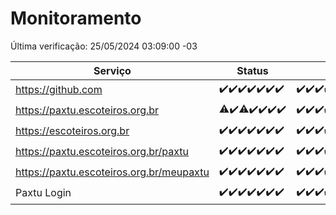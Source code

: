 # Monitoramento

Última verificação: 25/05/2024 03:09:00 -03

|Serviço|Status|Últimas 24h|
|---|---|---|
|https://github.com|<span title="2024-05-18: OK=24">✔️</span><span title="2024-05-19: OK=24">✔️</span><span title="2024-05-20: OK=24">✔️</span><span title="2024-05-21: OK=24">✔️</span><span title="2024-05-22: OK=24">✔️</span><span title="2024-05-23: OK=24">✔️</span><span title="2024-05-24: OK=6">✔️</span>|<span title="24/05/2024 03:09:00 -03 : 200">✔️</span><span title="24/05/2024 04:06:00 -03 : 200">✔️</span><span title="24/05/2024 05:09:00 -03 : 200">✔️</span><span title="24/05/2024 06:07:00 -03 : 200">✔️</span><span title="24/05/2024 07:07:00 -03 : 200">✔️</span><span title="24/05/2024 08:06:00 -03 : 200">✔️</span><span title="24/05/2024 09:12:00 -03 : 200">✔️</span><span title="24/05/2024 10:08:00 -03 : 200">✔️</span><span title="24/05/2024 11:06:00 -03 : 200">✔️</span><span title="24/05/2024 12:07:00 -03 : 200">✔️</span><span title="24/05/2024 13:07:00 -03 : 200">✔️</span><span title="24/05/2024 14:06:00 -03 : 200">✔️</span><span title="24/05/2024 15:09:00 -03 : 200">✔️</span><span title="24/05/2024 16:04:00 -03 : 200">✔️</span><span title="24/05/2024 17:07:00 -03 : 200">✔️</span><span title="24/05/2024 18:06:00 -03 : 200">✔️</span><span title="24/05/2024 19:07:00 -03 : 200">✔️</span><span title="24/05/2024 20:06:00 -03 : 200">✔️</span><span title="24/05/2024 21:30:00 -03 : 200">✔️</span><span title="24/05/2024 22:44:00 -03 : 200">✔️</span><span title="24/05/2024 23:20:00 -03 : 200">✔️</span><span title="25/05/2024 00:08:00 -03 : 200">✔️</span><span title="25/05/2024 01:08:00 -03 : 200">✔️</span><span title="25/05/2024 02:06:00 -03 : 200">✔️</span><span title="25/05/2024 03:09:00 -03 : 200">✔️</span>|
|https://paxtu.escoteiros.org.br|<span title="2024-05-18: OK=23, Falhas=1">⚠️</span><span title="2024-05-19: OK=24">✔️</span><span title="2024-05-20: OK=23, Falhas=1">⚠️</span><span title="2024-05-21: OK=24">✔️</span><span title="2024-05-22: OK=24">✔️</span><span title="2024-05-23: OK=24">✔️</span><span title="2024-05-24: OK=6">✔️</span>|<span title="24/05/2024 03:09:00 -03 : 200">✔️</span><span title="24/05/2024 04:06:00 -03 : 200">✔️</span><span title="24/05/2024 05:09:00 -03 : 200">✔️</span><span title="24/05/2024 06:07:00 -03 : 200">✔️</span><span title="24/05/2024 07:07:00 -03 : 200">✔️</span><span title="24/05/2024 08:06:00 -03 : 200">✔️</span><span title="24/05/2024 09:12:00 -03 : 200">✔️</span><span title="24/05/2024 10:08:00 -03 : 200">✔️</span><span title="24/05/2024 11:06:00 -03 : 200">✔️</span><span title="24/05/2024 12:07:00 -03 : 200">✔️</span><span title="24/05/2024 13:07:00 -03 : 200">✔️</span><span title="24/05/2024 14:06:00 -03 : 200">✔️</span><span title="24/05/2024 15:09:00 -03 : 200">✔️</span><span title="24/05/2024 16:04:00 -03 : 200">✔️</span><span title="24/05/2024 17:07:00 -03 : 200">✔️</span><span title="24/05/2024 18:06:00 -03 : 200">✔️</span><span title="24/05/2024 19:07:00 -03 : 200">✔️</span><span title="24/05/2024 20:06:00 -03 : 200">✔️</span><span title="24/05/2024 21:30:00 -03 : 200">✔️</span><span title="24/05/2024 22:44:00 -03 : 200">✔️</span><span title="24/05/2024 23:20:00 -03 : 200">✔️</span><span title="25/05/2024 00:08:00 -03 : 200">✔️</span><span title="25/05/2024 01:08:00 -03 : 200">✔️</span><span title="25/05/2024 02:06:00 -03 : 200">✔️</span><span title="25/05/2024 03:09:00 -03 : 200">✔️</span>|
|https://escoteiros.org.br|<span title="2024-05-18: OK=24">✔️</span><span title="2024-05-19: OK=24">✔️</span><span title="2024-05-20: OK=24">✔️</span><span title="2024-05-21: OK=24">✔️</span><span title="2024-05-22: OK=24">✔️</span><span title="2024-05-23: OK=24">✔️</span><span title="2024-05-24: OK=6">✔️</span>|<span title="24/05/2024 03:09:00 -03 : 200">✔️</span><span title="24/05/2024 04:06:00 -03 : 200">✔️</span><span title="24/05/2024 05:09:00 -03 : 200">✔️</span><span title="24/05/2024 06:07:00 -03 : 200">✔️</span><span title="24/05/2024 07:07:00 -03 : 0">❌</span><span title="24/05/2024 08:06:00 -03 : 200">✔️</span><span title="24/05/2024 09:12:00 -03 : 200">✔️</span><span title="24/05/2024 10:08:00 -03 : 200">✔️</span><span title="24/05/2024 11:06:00 -03 : 200">✔️</span><span title="24/05/2024 12:07:00 -03 : 200">✔️</span><span title="24/05/2024 13:07:00 -03 : 200">✔️</span><span title="24/05/2024 14:06:00 -03 : 200">✔️</span><span title="24/05/2024 15:09:00 -03 : 200">✔️</span><span title="24/05/2024 16:04:00 -03 : 200">✔️</span><span title="24/05/2024 17:07:00 -03 : 200">✔️</span><span title="24/05/2024 18:06:00 -03 : 200">✔️</span><span title="24/05/2024 19:07:00 -03 : 200">✔️</span><span title="24/05/2024 20:06:00 -03 : 200">✔️</span><span title="24/05/2024 21:30:00 -03 : 200">✔️</span><span title="24/05/2024 22:44:00 -03 : 200">✔️</span><span title="24/05/2024 23:20:00 -03 : 200">✔️</span><span title="25/05/2024 00:08:00 -03 : 200">✔️</span><span title="25/05/2024 01:08:00 -03 : 200">✔️</span><span title="25/05/2024 02:06:00 -03 : 200">✔️</span><span title="25/05/2024 03:09:00 -03 : 200">✔️</span>|
|https://paxtu.escoteiros.org.br/paxtu|<span title="2024-05-18: OK=24">✔️</span><span title="2024-05-19: OK=24">✔️</span><span title="2024-05-20: OK=24">✔️</span><span title="2024-05-21: OK=24">✔️</span><span title="2024-05-22: OK=24">✔️</span><span title="2024-05-23: OK=24">✔️</span><span title="2024-05-24: OK=6">✔️</span>|<span title="24/05/2024 03:09:00 -03 : 200">✔️</span><span title="24/05/2024 04:06:00 -03 : 200">✔️</span><span title="24/05/2024 05:09:00 -03 : 200">✔️</span><span title="24/05/2024 06:07:00 -03 : 200">✔️</span><span title="24/05/2024 07:07:00 -03 : 200">✔️</span><span title="24/05/2024 08:06:00 -03 : 200">✔️</span><span title="24/05/2024 09:12:00 -03 : 200">✔️</span><span title="24/05/2024 10:08:00 -03 : 200">✔️</span><span title="24/05/2024 11:06:00 -03 : 200">✔️</span><span title="24/05/2024 12:07:00 -03 : 200">✔️</span><span title="24/05/2024 13:07:00 -03 : 200">✔️</span><span title="24/05/2024 14:06:00 -03 : 200">✔️</span><span title="24/05/2024 15:09:00 -03 : 200">✔️</span><span title="24/05/2024 16:04:00 -03 : 200">✔️</span><span title="24/05/2024 17:07:00 -03 : 200">✔️</span><span title="24/05/2024 18:06:00 -03 : 200">✔️</span><span title="24/05/2024 19:07:00 -03 : 200">✔️</span><span title="24/05/2024 20:06:00 -03 : 200">✔️</span><span title="24/05/2024 21:30:00 -03 : 200">✔️</span><span title="24/05/2024 22:44:00 -03 : 200">✔️</span><span title="24/05/2024 23:20:00 -03 : 200">✔️</span><span title="25/05/2024 00:08:00 -03 : 200">✔️</span><span title="25/05/2024 01:08:00 -03 : 200">✔️</span><span title="25/05/2024 02:06:00 -03 : 200">✔️</span><span title="25/05/2024 03:09:00 -03 : 200">✔️</span>|
|https://paxtu.escoteiros.org.br/meupaxtu|<span title="2024-05-18: OK=24">✔️</span><span title="2024-05-19: OK=24">✔️</span><span title="2024-05-20: OK=24">✔️</span><span title="2024-05-21: OK=24">✔️</span><span title="2024-05-22: OK=24">✔️</span><span title="2024-05-23: OK=24">✔️</span><span title="2024-05-24: OK=6">✔️</span>|<span title="24/05/2024 03:09:00 -03 : 200">✔️</span><span title="24/05/2024 04:06:00 -03 : 200">✔️</span><span title="24/05/2024 05:09:00 -03 : 200">✔️</span><span title="24/05/2024 06:07:00 -03 : 200">✔️</span><span title="24/05/2024 07:07:00 -03 : 200">✔️</span><span title="24/05/2024 08:06:00 -03 : 200">✔️</span><span title="24/05/2024 09:12:00 -03 : 200">✔️</span><span title="24/05/2024 10:08:00 -03 : 200">✔️</span><span title="24/05/2024 11:06:00 -03 : 200">✔️</span><span title="24/05/2024 12:07:00 -03 : 200">✔️</span><span title="24/05/2024 13:07:00 -03 : 200">✔️</span><span title="24/05/2024 14:06:00 -03 : 200">✔️</span><span title="24/05/2024 15:09:00 -03 : 200">✔️</span><span title="24/05/2024 16:04:00 -03 : 200">✔️</span><span title="24/05/2024 17:07:00 -03 : 200">✔️</span><span title="24/05/2024 18:06:00 -03 : 200">✔️</span><span title="24/05/2024 19:07:00 -03 : 200">✔️</span><span title="24/05/2024 20:06:00 -03 : 200">✔️</span><span title="24/05/2024 21:30:00 -03 : 200">✔️</span><span title="24/05/2024 22:44:00 -03 : 200">✔️</span><span title="24/05/2024 23:20:00 -03 : 200">✔️</span><span title="25/05/2024 00:08:00 -03 : 200">✔️</span><span title="25/05/2024 01:08:00 -03 : 200">✔️</span><span title="25/05/2024 02:06:00 -03 : 200">✔️</span><span title="25/05/2024 03:09:00 -03 : 200">✔️</span>|
|Paxtu Login|<span title="2024-05-18: OK=24">✔️</span><span title="2024-05-19: OK=24">✔️</span><span title="2024-05-20: OK=24">✔️</span><span title="2024-05-21: OK=24">✔️</span><span title="2024-05-22: OK=24">✔️</span><span title="2024-05-23: OK=24">✔️</span><span title="2024-05-24: OK=6">✔️</span>|<span title="24/05/2024 03:09:00 -03 : 200">✔️</span><span title="24/05/2024 04:06:00 -03 : 200">✔️</span><span title="24/05/2024 05:09:00 -03 : 200">✔️</span><span title="24/05/2024 06:07:00 -03 : 200">✔️</span><span title="24/05/2024 07:07:00 -03 : 200">✔️</span><span title="24/05/2024 08:06:00 -03 : 200">✔️</span><span title="24/05/2024 09:12:00 -03 : 200">✔️</span><span title="24/05/2024 10:08:00 -03 : 200">✔️</span><span title="24/05/2024 11:06:00 -03 : 200">✔️</span><span title="24/05/2024 12:07:00 -03 : 200">✔️</span><span title="24/05/2024 13:07:00 -03 : 200">✔️</span><span title="24/05/2024 14:06:00 -03 : 200">✔️</span><span title="24/05/2024 15:09:00 -03 : 200">✔️</span><span title="24/05/2024 16:04:00 -03 : 200">✔️</span><span title="24/05/2024 17:07:00 -03 : 200">✔️</span><span title="24/05/2024 18:06:00 -03 : 200">✔️</span><span title="24/05/2024 19:07:00 -03 : 200">✔️</span><span title="24/05/2024 20:06:00 -03 : 200">✔️</span><span title="24/05/2024 21:30:00 -03 : 200">✔️</span><span title="24/05/2024 22:44:00 -03 : 200">✔️</span><span title="24/05/2024 23:20:00 -03 : 200">✔️</span><span title="25/05/2024 00:08:00 -03 : 200">✔️</span><span title="25/05/2024 01:08:00 -03 : 200">✔️</span><span title="25/05/2024 02:06:00 -03 : 200">✔️</span><span title="25/05/2024 03:09:00 -03 : 200">✔️</span>|
